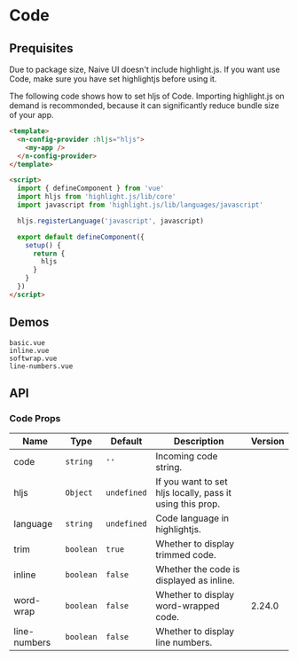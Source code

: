 # Code

## Prequisites

<n-alert title="Note" type="warning" style="margin-bottom: 16px;">
  Due to package size, Naive UI doesn't include highlight.js. If you want use Code, make sure you have set highlightjs before using it.
</n-alert>

The following code shows how to set hljs of Code. Importing highlight.js on demand is recommonded, because it can significantly reduce bundle size of your app.

```html
<template>
  <n-config-provider :hljs="hljs">
    <my-app />
  </n-config-provider>
</template>

<script>
  import { defineComponent } from 'vue'
  import hljs from 'highlight.js/lib/core'
  import javascript from 'highlight.js/lib/languages/javascript'

  hljs.registerLanguage('javascript', javascript)

  export default defineComponent({
    setup() {
      return {
        hljs
      }
    }
  })
</script>
```

## Demos

```demo
basic.vue
inline.vue
softwrap.vue
line-numbers.vue
```

## API

### Code Props

| Name | Type | Default | Description | Version |
| --- | --- | --- | --- | --- |
| code | `string` | `''` | Incoming code string. |  |
| hljs | `Object` | `undefined` | If you want to set hljs locally, pass it using this prop. |  |
| language | `string` | `undefined` | Code language in highlightjs. |  |
| trim | `boolean` | `true` | Whether to display trimmed code. |  |
| inline | `boolean` | `false` | Whether the code is displayed as inline. |  |
| word-wrap | `boolean` | `false` | Whether to display word-wrapped code. | 2.24.0 |
| line-numbers | `boolean` | `false` | Whether to display line numbers. |  |